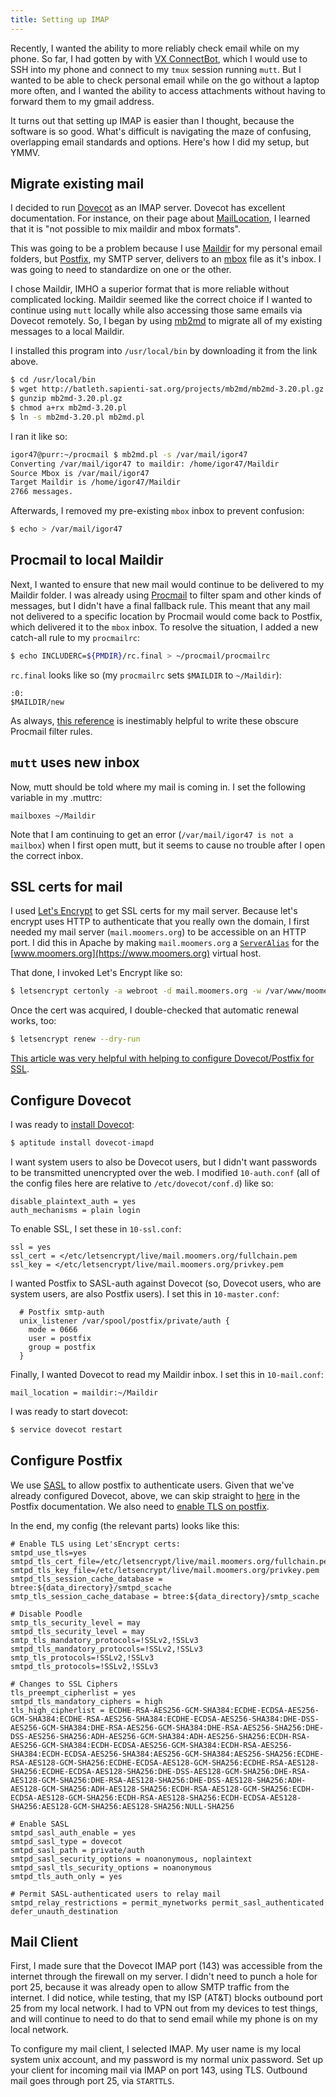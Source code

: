 ```yaml
---
title: Setting up IMAP
---
```


Recently, I wanted the ability to more reliably check email while on my phone.
So far, I had gotten by with [VX ConnectBot](http://connectbot.vx.sk/), which I would use to SSH into my phone and connect to my `tmux` session running `mutt`.
But I wanted to be able to check personal email while on the go without a laptop more often, and I wanted the ability to access attachments without having to forward them to my gmail address.

It turns out that setting up IMAP is easier than I thought, because the software is so good.
What's difficult is navigating the maze of confusing, overlapping email standards and options.
Here's how I did my setup, but YMMV.

## Migrate existing mail

I decided to run [Dovecot](https://www.dovecot.org/) as an IMAP server.
Dovecot has excellent documentation.
For instance, on their page about [MailLocation](http://wiki.dovecot.org/MailLocation), I learned that it is "not possible to mix maildir and mbox formats".

This was going to be a problem because I use [Maildir](http://www.qmail.org/man/man5/maildir.html) for my personal email folders, but [Postfix](http://www.postfix.org/), my SMTP server, delivers to an [mbox](https://en.wikipedia.org/wiki/Mbox) file as it's inbox.
I was going to need to standardize on one or the other.

I chose Maildir, IMHO a superior format that is more reliable without complicated locking.
Maildir seemed like the correct choice if I wanted to continue using `mutt` locally while also accessing those same emails via Dovecot remotely.
So, I began by using [mb2md](http://batleth.sapienti-sat.org/projects/mb2md/) to migrate all of my existing messages to a local Maildir.

I installed this program into `/usr/local/bin` by downloading it from the link above.

```bash
$ cd /usr/local/bin
$ wget http://batleth.sapienti-sat.org/projects/mb2md/mb2md-3.20.pl.gz
$ gunzip mb2md-3.20.pl.gz
$ chmod a+rx mb2md-3.20.pl
$ ln -s mb2md-3.20.pl mb2md.pl
```

I ran it like so:

```bash
igor47@purr:~/procmail $ mb2md.pl -s /var/mail/igor47 
Converting /var/mail/igor47 to maildir: /home/igor47/Maildir
Source Mbox is /var/mail/igor47
Target Maildir is /home/igor47/Maildir 
2766 messages.
```

Afterwards, I removed my pre-existing `mbox` inbox to prevent confusion:

```bash
$ echo > /var/mail/igor47
```

## Procmail to local Maildir

Next, I wanted to ensure that new mail would continue to be delivered to my Maildir folder.
I was already using [Procmail](https://wiki.archlinux.org/index.php/Procmail) to filter spam and other kinds of messages, but I didn't have a final fallback rule.
This meant that any mail not delivered to a specific location by Procmail would come back to Postfix, which delivered it to the `mbox` inbox.
To resolve the situation, I added a new catch-all rule to my `procmailrc`:

```bash
$ echo INCLUDERC=${PMDIR}/rc.final > ~/procmail/procmailrc
```

`rc.final` looks like so (my `procmailrc` sets `$MAILDIR` to `~/Maildir`):

```
:0:
$MAILDIR/new
```

As always, [this reference](http://www.zer0.org/procmail/quickref.html) is inestimably helpful to write these obscure Procmail filter rules.

## `mutt` uses new inbox

Now, mutt should be told where my mail is coming in.
I set the following variable in my .muttrc:

```
mailboxes ~/Maildir
```

Note that I am continuing to get an error (`/var/mail/igor47 is not a mailbox`) when I first open mutt, but it seems to cause no trouble after I open the correct inbox.

## SSL certs for mail

I used [Let's Encrypt](https://letsencrypt.org/) to get SSL certs for my mail server.
Because let's encrypt uses HTTP to authenticate that you really own the domain, I first needed my mail server (`mail.moomers.org`) to be accessible on an HTTP port.
I did this in Apache by making `mail.moomers.org` a [`ServerAlias`](https://httpd.apache.org/docs/2.4/mod/core.html#serveralias) for the [www.moomers.org](https://www.moomers.org) virtual host.

That done, I invoked Let's Encrypt like so:

```bash
$ letsencrypt certonly -a webroot -d mail.moomers.org -w /var/www/moomers.org/htdocs
```

Once the cert was acquired, I double-checked that automatic renewal works, too:

```bash
$ letsencrypt renew --dry-run
```

[This article was very helpful with helping to configure Dovecot/Postfix for SSL](https://ubuntu101.co.za/ssl/postfix-and-dovecot-on-ubuntu-with-a-lets-encrypt-ssl-certificate/).

## Configure Dovecot

I was ready to [install Dovecot](https://help.ubuntu.com/community/Dovecot):

```bash
$ aptitude install dovecot-imapd
```

I want system users to also be Dovecot users, but I didn't want passwords to be transmitted unencrypted over the web.
I modified `10-auth.conf` (all of the config files here are relative to `/etc/dovecot/conf.d`) like so:

```
disable_plaintext_auth = yes
auth_mechanisms = plain login
```

To enable SSL, I set these in `10-ssl.conf`:

```
ssl = yes
ssl_cert = </etc/letsencrypt/live/mail.moomers.org/fullchain.pem
ssl_key = </etc/letsencrypt/live/mail.moomers.org/privkey.pem
```

I wanted Postfix to SASL-auth against Dovecot (so, Dovecot users, who are system users, are also Postfix users).
I set this in `10-master.conf`:

```
  # Postfix smtp-auth
  unix_listener /var/spool/postfix/private/auth {
    mode = 0666
    user = postfix
    group = postfix
  }
```

Finally, I wanted Dovecot to read my Maildir inbox.
I set this in `10-mail.conf`:

```
mail_location = maildir:~/Maildir
```

I was ready to start dovecot:

```bash
$ service dovecot restart
```

## Configure Postfix

We use [SASL](http://www.postfix.org/SASL_README.html) to allow postfix to authenticate users.
Given that we've already configured Dovecot, above, we can skip straight to [here](http://www.postfix.org/SASL_README.html#server_sasl_enable) in the Postfix documentation.
We also need to [enable TLS on postfix](http://www.postfix.org/TLS_README.html).

In the end, my config (the relevant parts) looks like this:

```
# Enable TLS using Let'sEncrypt certs:
smtpd_use_tls=yes
smtpd_tls_cert_file=/etc/letsencrypt/live/mail.moomers.org/fullchain.pem
smtpd_tls_key_file=/etc/letsencrypt/live/mail.moomers.org/privkey.pem
smtpd_tls_session_cache_database = btree:${data_directory}/smtpd_scache
smtp_tls_session_cache_database = btree:${data_directory}/smtp_scache

# Disable Poodle
smtp_tls_security_level = may
smtpd_tls_security_level = may
smtp_tls_mandatory_protocols=!SSLv2,!SSLv3
smtpd_tls_mandatory_protocols=!SSLv2,!SSLv3
smtp_tls_protocols=!SSLv2,!SSLv3
smtpd_tls_protocols=!SSLv2,!SSLv3

# Changes to SSL Ciphers
tls_preempt_cipherlist = yes                                                                                                                                                                  smtpd_tls_mandatory_ciphers = high                   
tls_high_cipherlist = ECDHE-RSA-AES256-GCM-SHA384:ECDHE-ECDSA-AES256-GCM-SHA384:ECDHE-RSA-AES256-SHA384:ECDHE-ECDSA-AES256-SHA384:DHE-DSS-AES256-GCM-SHA384:DHE-RSA-AES256-GCM-SHA384:DHE-RSA-AES256-SHA256:DHE-DSS-AES256-SHA256:ADH-AES256-GCM-SHA384:ADH-AES256-SHA256:ECDH-RSA-AES256-GCM-SHA384:ECDH-ECDSA-AES256-GCM-SHA384:ECDH-RSA-AES256-SHA384:ECDH-ECDSA-AES256-SHA384:AES256-GCM-SHA384:AES256-SHA256:ECDHE-RSA-AES128-GCM-SHA256:ECDHE-ECDSA-AES128-GCM-SHA256:ECDHE-RSA-AES128-SHA256:ECDHE-ECDSA-AES128-SHA256:DHE-DSS-AES128-GCM-SHA256:DHE-RSA-AES128-GCM-SHA256:DHE-RSA-AES128-SHA256:DHE-DSS-AES128-SHA256:ADH-AES128-GCM-SHA256:ADH-AES128-SHA256:ECDH-RSA-AES128-GCM-SHA256:ECDH-ECDSA-AES128-GCM-SHA256:ECDH-RSA-AES128-SHA256:ECDH-ECDSA-AES128-SHA256:AES128-GCM-SHA256:AES128-SHA256:NULL-SHA256

# Enable SASL
smtpd_sasl_auth_enable = yes
smtpd_sasl_type = dovecot
smtpd_sasl_path = private/auth
smtpd_sasl_security_options = noanonymous, noplaintext
smtpd_sasl_tls_security_options = noanonymous
smtpd_tls_auth_only = yes

# Permit SASL-authenticated users to relay mail
smtpd_relay_restrictions = permit_mynetworks permit_sasl_authenticated defer_unauth_destination
```

## Mail Client

First, I made sure that the Dovecot IMAP port (143) was accessible from the internet through the firewall on my server.
I didn't need to punch a hole for port 25, because it was already open to allow SMTP traffic from the internet.
I did notice, while testing, that my ISP (AT&T) blocks outbound port 25 from my local network.
I had to VPN out from my devices to test things, and will continue to need to do that to send email while my phone is on my local network.

To configure my mail client, I selected IMAP.
My user name is my local system unix account, and my password is my normal unix password.
Set up your client for incoming mail via IMAP on port 143, using TLS.
Outbound mail goes through port 25, via `STARTTLS`.
